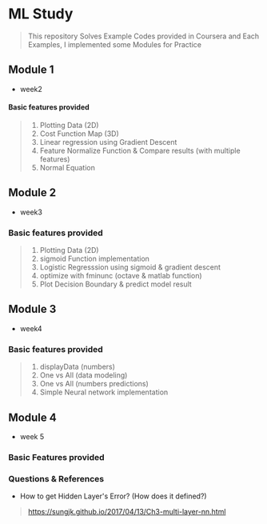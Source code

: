# ML Study

> This repository Solves Example Codes provided in Coursera
> and Each Examples, I implemented some Modules for Practice

## Module 1
- week2

#### Basic features provided

> 1. Plotting Data (2D)
> 2. Cost Function Map (3D)
> 3. Linear regression using Gradient Descent
> 4. Feature Normalize Function & Compare results (with multiple features)
> 5. Normal Equation

## Module 2
- week3

### Basic features provided

> 1. Plotting Data (2D)
> 2. sigmoid Function implementation
> 3. Logistic Regresssion using sigmoid & gradient descent
> 4. optimize with fminunc (octave & matlab function)
> 5. Plot Decision Boundary & predict model result

## Module 3
- week4

### Basic features provided

> 1. displayData (numbers)
> 2. One vs All (data modeling)
> 3. One vs All (numbers predictions)
> 4. Simple Neural network implementation


## Module 4
- week 5

### Basic Features provided

### Questions & References

- How to get Hidden Layer's Error? (How does it defined?)
> https://sungjk.github.io/2017/04/13/Ch3-multi-layer-nn.html

